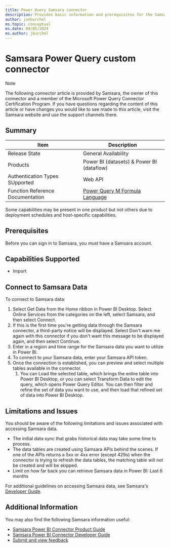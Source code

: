 ```yaml
---
title: Power Query Samsara connector
description: Provides basic information and prerequisites for the Samsara connector, supported authentication types, outlines limitations and issues.
author: jonburchel
ms.topic: conceptual
ms.date: 04/05/2024
ms.author: jburchel
---
```


# Samsara Power Query custom connector

> [!NOTE]
> The following connector article is provided by Samsara, the owner of this connector and a member of the Microsoft Power Query Connector Certification Program. If you have questions regarding the content of this article or have changes you would like to see made to this article, visit the Samsara website and use the support channels there.

## Summary

|Item         |Description|
|-------------|-----------|
|Release State|General Availability|
|Products     |Power BI (datasets) & Power BI (dataflow)|
|Authentication Types SUpported|Web API|
|Function Reference Documentation|[Power Query M Formula Language](/powerquery-m/)| 


Some capabilities may be present in one product but not others due to deployment schedules and host-specific capabilities.

## Prerequisites

Before you can sign in to Samsara, you must have a Samsara account. 

## Capabilities Supported

- Import

## Connect to Samsara Data

To connect to Samsara data:

1. Select Get Data from the Home ribbon in Power BI Desktop. Select Online Services from the categories on the left, select Samsara, and then select Connect.
2. If this is the first time you're getting data through the Samsara connector, a third-party notice will be displayed. Select Don't warn me again with this connector if you don't want this message to be displayed again, and then select Continue.
3. Enter in a region and time range for the Samsara data you want to utilize in Power BI. 
4. To connect to your Samsara data, enter your Samsara API token.
5. Once the connection is established, you can preview and select multiple tables available in the connector.
   1. You can Load the selected table, which brings the entire table into Power BI Desktop, or you can select Transform Data to edit the query, which opens Power Query Editor. You can then filter and refine the set of data you want to use, and then load that refined set of data into Power BI Desktop.

## Limitations and Issues

You should be aware of the following limitations and issues associated with accessing Samsara data.
- The initial data sync that grabs historical data may take some time to process.
- The data tables are created using Samsara APIs behind the scenes. If one of the APIs returns a 5xx or 4xx error (except 429s) when the connector is trying to refresh the data tables, the matching table will not be created and will be skipped.
- Limit on how far back you can retrieve Samsara data in Power BI: Last 6 months

For additional guidelines on accessing Samsara data, see Samsara's [Developer Guide](https://developers.samsara.com/docs/rest-api-overview).

## Additional Information

You may also find the following Samsara information useful:

- [Samsara Power BI Connector Product Guide](https://kb.samsara.com/hc/en-us/articles/19262879010189-Integrate-with-Power-BI)
- [Samsara Power BI Connector Developer Guide](https://developers.samsara.com/docs/pbi-custom-connector)
- [Submit and view feedback](/power-query/feedback)
